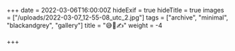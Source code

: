 +++
date = 2022-03-06T16:00:00Z
hideExif = true
hideTitle = true
images = ["/uploads/2022-03-07_12-55-08_utc_2.jpg"]
tags = ["archive", "minimal", "blackandgrey", "gallery"]
title = "😅🤏✍️"
weight = -4

+++
